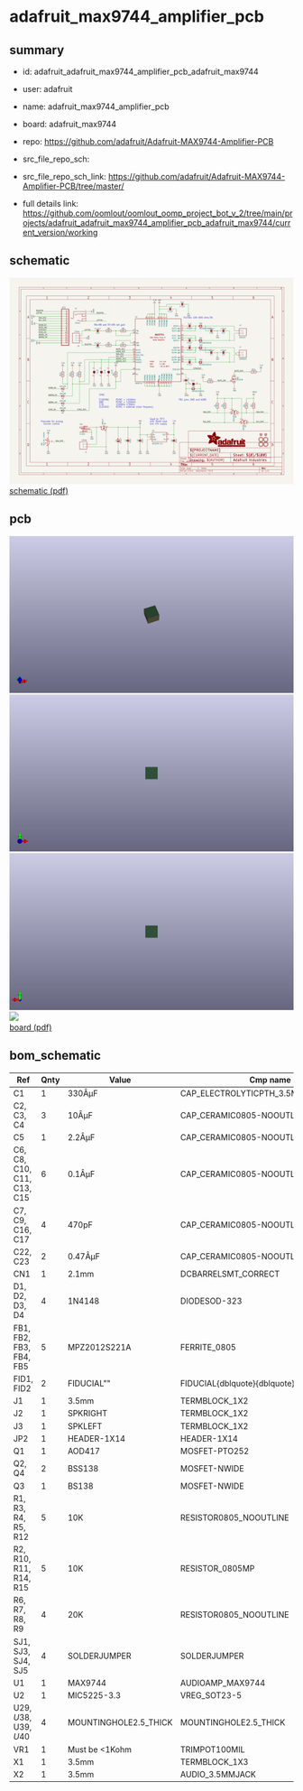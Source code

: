 # adafruit_max9744_amplifier_pcb
 
## summary 
* id: adafruit_adafruit_max9744_amplifier_pcb_adafruit_max9744
* user: adafruit
* name: adafruit_max9744_amplifier_pcb
* board: adafruit_max9744
* repo: https://github.com/adafruit/Adafruit-MAX9744-Amplifier-PCB



* src_file_repo_sch: 
* src_file_repo_sch_link: https://github.com/adafruit/Adafruit-MAX9744-Amplifier-PCB/tree/master/
* full details link: https://github.com/oomlout/oomlout_oomp_project_bot_v_2/tree/main/projects/adafruit_adafruit_max9744_amplifier_pcb_adafruit_max9744/current_version/working  

## schematic  
![](working_schematic_600.png)  
[schematic (pdf)](working_schematic.pdf) 






















## pcb  
![](working_3d_600.png) 
![](working_3d_front_600.png)  
![](working_3d_back_600.png)  
![](working_600.png)  
[board (pdf)](working.pdf)  


## bom_schematic
| Ref | Qnty | Value | Cmp name | Footprint | Description | Vendor | DNP | 
| --- | --- | --- | --- | --- | --- | --- | --- | 
| C1 | 1 | 330ÂµF | CAP_ELECTROLYTICPTH_3.5MMGRID_8MMDIA | working:CELEC_3.5MM_8MM |  |  |  | 
| C2, C3, C4 | 3 | 10ÂµF | CAP_CERAMIC0805-NOOUTLINE | working:0805-NO |  |  |  | 
| C5 | 1 | 2.2ÂµF | CAP_CERAMIC0805-NOOUTLINE | working:0805-NO |  |  |  | 
| C6, C8, C10, C11, C13, C15 | 6 | 0.1ÂµF | CAP_CERAMIC0805-NOOUTLINE | working:0805-NO |  |  |  | 
| C7, C9, C16, C17 | 4 | 470pF | CAP_CERAMIC0805-NOOUTLINE | working:0805-NO |  |  |  | 
| C22, C23 | 2 | 0.47ÂµF | CAP_CERAMIC0805-NOOUTLINE | working:0805-NO |  |  |  | 
| CN1 | 1 | 2.1mm | DCBARRELSMT_CORRECT | working:DCJACK_2MM_SMT |  |  |  | 
| D1, D2, D3, D4 | 4 | 1N4148 | DIODESOD-323 | working:SOD-323 |  |  |  | 
| FB1, FB2, FB3, FB4, FB5 | 5 | MPZ2012S221A | FERRITE_0805 | working:_0805 |  |  |  | 
| FID1, FID2 | 2 | FIDUCIAL"" | FIDUCIAL{dblquote}{dblquote} | working:FIDUCIAL_1MM |  |  |  | 
| J1 | 1 | 3.5mm | TERMBLOCK_1X2 | working:TERMBLOCK_1X2-3.5MM |  |  |  | 
| J2 | 1 | SPKRIGHT | TERMBLOCK_1X2 | working:TERMBLOCK_1X2-3.5MM |  |  |  | 
| J3 | 1 | SPKLEFT | TERMBLOCK_1X2 | working:TERMBLOCK_1X2-3.5MM |  |  |  | 
| JP2 | 1 | HEADER-1X14 | HEADER-1X14 | working:1X14_ROUND70 |  |  |  | 
| Q1 | 1 | AOD417 | MOSFET-PTO252 | working:TO252 |  |  |  | 
| Q2, Q4 | 2 | BSS138 | MOSFET-NWIDE | working:SOT23-WIDE |  |  |  | 
| Q3 | 1 | BS138 | MOSFET-NWIDE | working:SOT23-WIDE |  |  |  | 
| R1, R3, R4, R5, R12 | 5 | 10K | RESISTOR0805_NOOUTLINE | working:0805-NO |  |  |  | 
| R2, R10, R11, R14, R15 | 5 | 10K | RESISTOR_0805MP | working:_0805MP |  |  |  | 
| R6, R7, R8, R9 | 4 | 20K | RESISTOR0805_NOOUTLINE | working:0805-NO |  |  |  | 
| SJ1, SJ3, SJ4, SJ5 | 4 | SOLDERJUMPER | SOLDERJUMPER | working:SOLDERJUMPER_ARROW_NOPASTE |  |  |  | 
| U1 | 1 | MAX9744 | AUDIOAMP_MAX9744 | working:TQFN44_7MM |  |  |  | 
| U2 | 1 | MIC5225-3.3 | VREG_SOT23-5 | working:SOT23-5 |  |  |  | 
| U$29, U$38, U$39, U$40 | 4 | MOUNTINGHOLE2.5_THICK | MOUNTINGHOLE2.5_THICK | working:MOUNTINGHOLE_2.5_PLATED_THICK |  |  |  | 
| VR1 | 1 | Must be <1Kohm | TRIMPOT100MIL | working:TRIMPOT_100MILPTH |  |  |  | 
| X1 | 1 | 3.5mm | TERMBLOCK_1X3 | working:TERMBLOCK_1X3-3.5MM |  |  |  | 
| X2 | 1 | 3.5mm | AUDIO_3.5MMJACK | working:4UCONN_19269 |  |  |  | 



